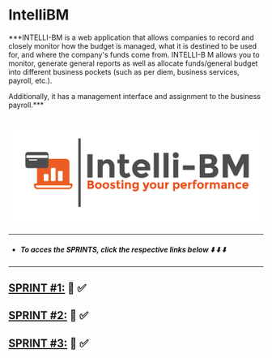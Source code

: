 # IntelliBM

***INTELLI-BM is a web application that allows companies to record and closely monitor how the budget is managed, what it is destined to be used for, and where the company's 
funds come from. INTELLI-B M allows you to monitor, generate general reports as well as allocate funds/general budget into different business pockets (such as per diem, 
business services, payroll, etc.).

Additionally, it has a management interface and assignment to the business payroll.***

# ![](https://github.com/KelvinJ1/Intelli-BM/blob/master/src/assets/intelliLogo.png)
___
- #### *To acces the SPRINTS, click the respective links below :arrow_down: :arrow_down: :arrow_down:*
___
## [SPRINT #1:](https://sharing.clickup.com/t/h/5q9khx/C6ZFDE1FYEAID0E) :file_folder: :white_check_mark:


## [SPRINT #2:](https://drive.google.com/file/d/1Pnw_nxAL0LLtwipoM2_HHjIufC5h55kr/view) :file_folder: :white_check_mark:

## [SPRINT #3:](https://sharing.clickup.com/t/h/639k5x/DCR2Z5P75T8J9LL) :file_folder: :white_check_mark:

